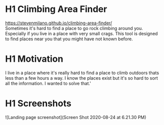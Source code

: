 # H1 Climbing Area Finder
https://stevenmilano.github.io/climbing-area-finder/<br>
Sometimes it's hard to find a place to go rock climbing around you.
Especially if you live in a place with very small crags. This tool is designed to find places near you that you might have not known before. 

# H1 Motivation
I live in a place where it's really hard to find a place to climb outdoors thats less than a few hours a way.
I know the places exist but it's so hard to sort all the information. I wanted to solve that.'

# H1 Screenshots
![Landing page screenshot](Screen Shot 2020-08-24 at 6.21.30 PM)